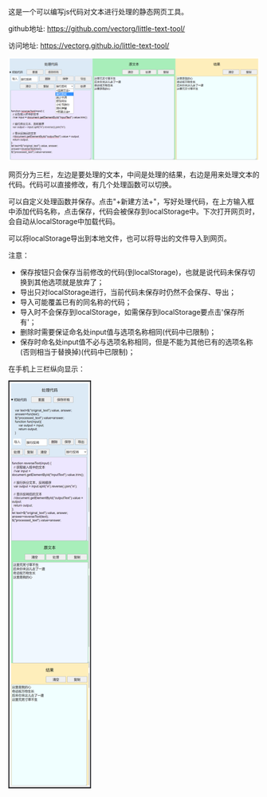 
这是一个可以编写js代码对文本进行处理的静态网页工具。

github地址: https://github.com/vectorg/little-text-tool/

访问地址: https://vectorg.github.io/little-text-tool/

![效果](image.png)

网页分为三栏，左边是要处理的文本，中间是处理的结果，右边是用来处理文本的代码。代码可以直接修改，有几个处理函数可以切换。

可以自定义处理函数并保存。点击"+新建方法+"，写好处理代码，在上方输入框中添加代码名称，点击保存，代码会被保存到localStorage中。下次打开网页时，会自动从localStorage中加载代码。

可以将localStorage导出到本地文件，也可以将导出的文件导入到网页。

注意：
- 保存按钮只会保存当前修改的代码(到localStorage)，也就是说代码未保存切换到其他选项就是放弃了；
- 导出只对localStorage进行，当前代码未保存时仍然不会保存、导出；
- 导入可能覆盖已有的同名称的代码；
- 导入时不会保存到localStorage，如需保存到localStorage要点击'保存所有'；
- 删除时需要保证命名处input值与选项名称相同(代码中已限制)；
- 保存时命名处input值不必与选项名称相同，但是不能为其他已有的选项名称(否则相当于替换掉)(代码中已限制)；

在手机上三栏纵向显示：

<img src="image-1.png" alt="手机上效果" style="width:33%; height:auto;" />
